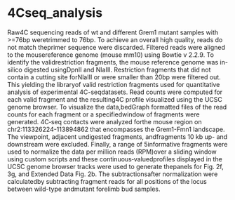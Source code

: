# 4Cseq_analysis

Raw4C sequencing reads of wt and different Grem1 mutant samples with >=76bp weretrimmed to 76bp. To achieve an overall high quality, reads do not match theprimer sequence were discarded. Filtered reads were aligned to the mousereference genome (mouse mm10) using Bowtie v 2.2.9. To identify the validrestriction fragments, the mouse reference genome was in-silico digested usingDpnII and NlaIII. Restriction fragments that did not contain a cutting site forNlaIII or were smaller than 20bp were filtered out. This yielding the libraryof valid restriction fragments used for quantitative analysis of experimental 4C-seqdatasets. Read counts were computed for each valid fragment and the resulting4C profile visualized using the UCSC genome browser. To visualize the data,bedGraph formatted files of the read counts for each fragment or a specifiedwindow of fragments were generated. 4C‐seq contacts were analyzed forthe mouse region on chr2:113326224-113894862 that encompasses the Grem1-Fmn1 landscape. The viewpoint, adjacent undigested fragments, andfragments 10 kb up- and downstream were excluded. Finally, a range of 5informative fragments were used to normalize the data per million reads (RPM)over a sliding window using custom scripts and these continuous‐valuedprofiles displayed in the UCSC genome browser tracks were used to generate thepanels for Fig. 2f, 3g, and Extended Data Fig. 2b. The subtractionsafter normalization were calculatedby subtracting fragment reads for all positions of the locus between wild-type andmutant forelimb bud samples.
